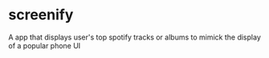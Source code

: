 # screenify
A app that displays user's top spotify tracks or albums to mimick the display of a popular phone UI
